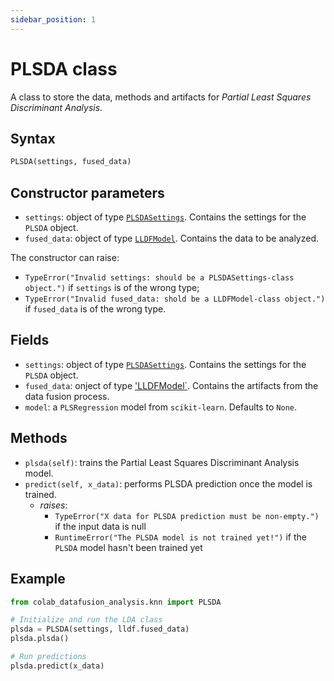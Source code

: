 ```yaml
---
sidebar_position: 1
---
```


# PLSDA class

A class to store the data, methods and artifacts for _Partial Least Squares Discriminant Analysis_.

## Syntax

```python
PLSDA(settings, fused_data)
```

## Constructor parameters

- `settings`: object of type [`PLSDASettings`](plsdasettings.md). Contains the settings for
  the `PLSDA` object.
- `fused_data`: object of type [`LLDFModel`](../lldf/lldfmodel.md). Contains the data to be analyzed.

The constructor can raise:
- `TypeError("Invalid settings: should be a PLSDASettings-class object.")` if `settings` is of the wrong type;
- `TypeError("Invalid fused_data: shold be a LLDFModel-class object.")` if `fused_data` is of the wrong type.

## Fields

- `settings`: object of type [`PLSDASettings`](./plsdasettings.md). Contains the settings for
  the `PLSDA` object. 
- `fused_data`: onject of type ['LLDFModel`](../lldf/lldfmodel.md). Contains the
  artifacts from the data fusion process.
- `model`: a `PLSRegression` model from `scikit-learn`. Defaults to `None`.

## Methods

- `plsda(self)`: trains the Partial Least Squares Discriminant Analysis model.
- `predict(self, x_data)`: performs PLSDA prediction once the model is trained.
  - *raises*:
    - `TypeError("X data for PLSDA prediction must be non-empty.")` if the input data is null
    - `RuntimeError("The PLSDA model is not trained yet!")` if the `PLSDA` model hasn't been trained yet

## Example

```python
from colab_datafusion_analysis.knn import PLSDA

# Initialize and run the LDA class
plsda = PLSDA(settings, lldf.fused_data)
plsda.plsda()

# Run predictions
plsda.predict(x_data)
```